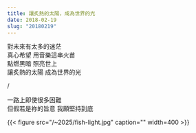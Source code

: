 ```yaml
---
title: 讓炙熱的太陽，成為世界的光
date: 2018-02-19
slug: "20180219"
---
```


對未來有太多的迷茫\
真心希望 用音樂這串火苗\
點燃黑暗 照亮世上\
讓炙熱的太陽 成為世界的光

/

一路上即使很多困難\
但假若是祢的旨意 我願堅持到底

{{< figure src="/~2025/fish-light.jpg" caption="" width=400 >}}
